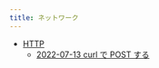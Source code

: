 ```yaml
---
title: ネットワーク
---
```



- [HTTP](./HTTP/index.md)
    - [2022-07-13 curl で POST する](./../../../d/2022/07/13/curl_で_POST_する.md)




